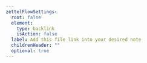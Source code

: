 ```yaml
---
zettelFlowSettings:
  root: false
  element:
    type: backlink
    isAction: false
  label: Add this file link into your desired note
  childrenHeader: ""
  optional: true
---
```


